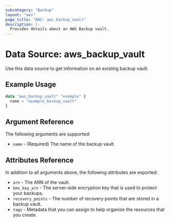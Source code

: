 ```yaml
---
subcategory: "Backup"
layout: "aws"
page_title: "AWS: aws_backup_vault"
description: |-
  Provides details about an AWS Backup vault.
---
```


# Data Source: aws_backup_vault

Use this data source to get information on an existing backup vault.

## Example Usage

```terraform
data "aws_backup_vault" "example" {
  name = "example_backup_vault"
}
```

## Argument Reference

The following arguments are supported:

* `name` - (Required) The name of the backup vault.

## Attributes Reference

In addition to all arguments above, the following attributes are exported:

* `arn` - The ARN of the vault.
* `kms_key_arn` - The server-side encryption key that is used to protect your backups.
* `recovery_points` - The number of recovery points that are stored in a backup vault.
* `tags` - Metadata that you can assign to help organize the resources that you create.
